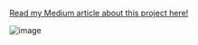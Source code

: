 [Read my Medium article about this project here!](https://medium.com/@xiaoruiyuan/bank-telemarketing-success-prediction-classification-modeling-project-f7e7a0091690)

![image](https://user-images.githubusercontent.com/84628470/194738965-3a30cb66-0156-4e5c-8fc7-c7d39e62953e.png)

